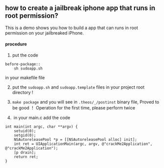 how to create a jailbreak iphone app that runs in root permission?
------------------------------------------------------------------------
This is a demo shows you how to build a app that can runs in root permission on your jailbreaked iPhone. 

#### procedure

1. put the code 
```
before-package::
	sh sudoapp.sh
```
in your makefile file

2. put the `sudoapp.sh` and `sudoapp.template` files in your project root directory !

3. `make package` and you will see in `.theos/_/postinst` binary file, Proved to be good ！ Operation for the first time, please perform twice

4.  in your main.c add the code
```
int main(int argc, char **argv) {
	setuid(0);
	setgid(0);
	NSAutoreleasePool *p = [[NSAutoreleasePool alloc] init];
	int ret = UIApplicationMain(argc, argv, @"crackMe2Application", @"crackMe2Application");
	[p drain];
	return ret;
}
```

